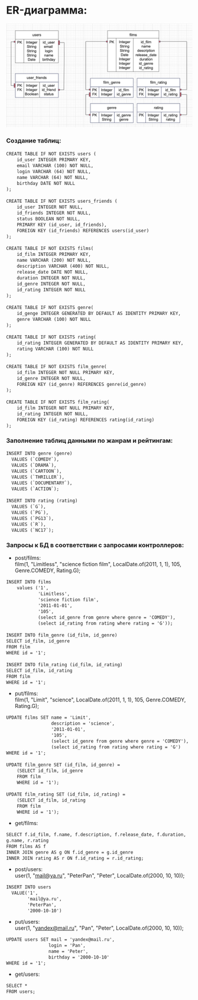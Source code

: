 # ER-диаграмма:
![ER](src/main/resources/ER.png)

### Создание таблиц:
```
CREATE TABLE IF NOT EXISTS users (
    id_user INTEGER PRIMARY KEY,
    email VARCHAR (100) NOT NULL,
    login VARCHAR (64) NOT NULL,
    name VARCHAR (64) NOT NULL,
    birthday DATE NOT NULL
);

CREATE TABLE IF NOT EXISTS users_friends (
    id_user INTEGER NOT NULL,
    id_friends INTEGER NOT NULL,
    status BOOLEAN NOT NULL,
    PRIMARY KEY (id_user, id_friends),
    FOREIGN KEY (id_friends) REFERENCES users(id_user)
);

CREATE TABLE IF NOT EXISTS films(
    id_film INTEGER PRIMARY KEY,
    name VARCHAR (200) NOT NULL,
    description VARCHAR (400) NOT NULL,
    release_date DATE NOT NULL,
    duration INTEGER NOT NULL,
    id_genre INTEGER NOT NULL,
    id_rating INTEGER NOT NULL
);

CREATE TABLE IF NOT EXISTS genre(
    id_genge INTEGER GENERATED BY DEFAULT AS IDENTITY PRIMARY KEY,
    genre VARCHAR (100) NOT NULL
);

CREATE TABLE IF NOT EXISTS rating(
    id_rating INTEGER GENERATED BY DEFAULT AS IDENTITY PRIMARY KEY,
    rating VARCHAR (100) NOT NULL
);

CREATE TABLE IF NOT EXISTS film_genre(
    id_film INTEGER NOT NULL PRIMARY KEY,
    id_genre INTEGER NOT NULL,
    FOREIGN KEY (id_genre) REFERENCES genre(id_genre)
);

CREATE TABLE IF NOT EXISTS film_rating(
    id_film INTEGER NOT NULL PRIMARY KEY,
    id_rating INTEGER NOT NULL,
    FOREIGN KEY (id_rating) REFERENCES rating(id_rating)
);

```
### Заполнение таблиц данными по жанрам и рейтингам:
```
INSERT INTO genre (genre)
  VALUES (`COMEDY`),
  VALUES (`DRAMA`),
  VALUES (`CARTOON`),
  VALUES (`THRILLER`),
  VALUES (`DOCUMENTARY`),
  VALUES (`ACTION`);
  
INSERT INTO rating (rating)
  VALUES (`G`),
  VALUES (`PG`),
  VALUES (`PG13`),
  VALUES (`R`),
  VALUES (`NC17`);
```
### Запросы к БД в соответствии с запросами контроллеров: 
- post/films:<br>
  film(1, "Limitless", "science fiction film", LocalDate.of(2011, 1, 1), 105, Genre.COMEDY, Rating.G);

```
INSERT INTO films 
    values ('1',
            'Limitless',
            'science fiction film',
            '2011-01-01',
            '105',
            (select id_genre from genre where genre = 'COMEDY'),
            (select id_rating from rating where rating = 'G'));
            
INSERT INTO film_genre (id_film, id_genre)
SELECT id_film, id_genre
FROM film
WHERE id = '1';
            
INSERT INTO film_rating (id_film, id_rating)
SELECT id_film, id_rating
FROM film
WHERE id = '1';            
```
- put/films:<br>
  film(1, "Limit", "science", LocalDate.of(2011, 1, 1), 105, Genre.COMEDY, Rating.G);
```
UPDATE films SET name = 'Limit', 
                 description = 'science',
                 '2011-01-01',
                 '105',
                 (select id_genre from genre where genre = 'COMEDY'),
                 (select id_rating from rating where rating = 'G')
WHERE id = '1';

UPDATE film_genre SET (id_film, id_genre) = 
    (SELECT id_film, id_genre
    FROM film
    WHERE id = '1');
    
UPDATE film_rating SET (id_film, id_rating) = 
    (SELECT id_film, id_rating
    FROM film
    WHERE id = '1');
```
- get/films:
```
SELECT f.id_film, f.name, f.description, f.release_date, f.duration, g.name, r.rating
FROM films AS f
INNER JOIN genre AS g ON f.id_genre = g.id_genre
INNER JOIN rating AS r ON f.id_rating = r.id_rating;
```
- post/users:<br>
  user(1, "mail@ya.ru", "PeterPan", "Peter", LocalDate.of(2000, 10, 10));
```
INSERT INTO users
  VALUE('1',
        'mail@ya.ru',
        'PeterPan',
        '2000-10-10')
```
- put/users:<br>
  user(1, "yandex@mail.ru", "Pan", "Peter", LocalDate.of(2000, 10, 10));
```
UPDATE users SET mail = 'yandex@mail.ru',
                login = 'Pan',
                name = 'Peter',
                birthday = '2000-10-10'
WHERE id = '1';
```
- get/users:
```
SELECT *
FROM users;
```